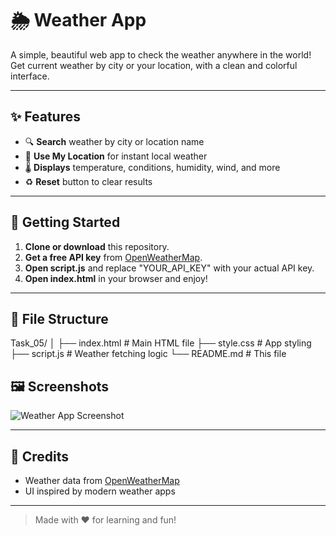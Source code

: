 # 🌦️ Weather App

A simple, beautiful web app to check the weather anywhere in the world!  
Get current weather by city or your location, with a clean and colorful interface.

---

## ✨ Features

- 🔍 **Search** weather by city or location name
- 📍 **Use My Location** for instant local weather
- 🌡️ **Displays** temperature, conditions, humidity, wind, and more
- ♻️ **Reset** button to clear results

---

## 🚀 Getting Started

1. **Clone or download** this repository.
2. **Get a free API key** from [OpenWeatherMap](https://openweathermap.org/api).
3. **Open script.js** and replace "YOUR_API_KEY" with your actual API key.
4. **Open index.html** in your browser and enjoy!

---

## 📁 File Structure


Task_05/
│
├── index.html    # Main HTML file
├── style.css     # App styling
├── script.js     # Weather fetching logic
└── README.md     # This file



## 🖼️ Screenshots

![Weather App Screenshot](![task5](https://github.com/user-attachments/assets/166d89aa-13d2-4d03-83d9-3a6da981569d)
)

---

## 🙏 Credits

- Weather data from [OpenWeatherMap](https://openweathermap.org/)
- UI inspired by modern weather apps

---

> Made with ❤️ for learning and fun!
